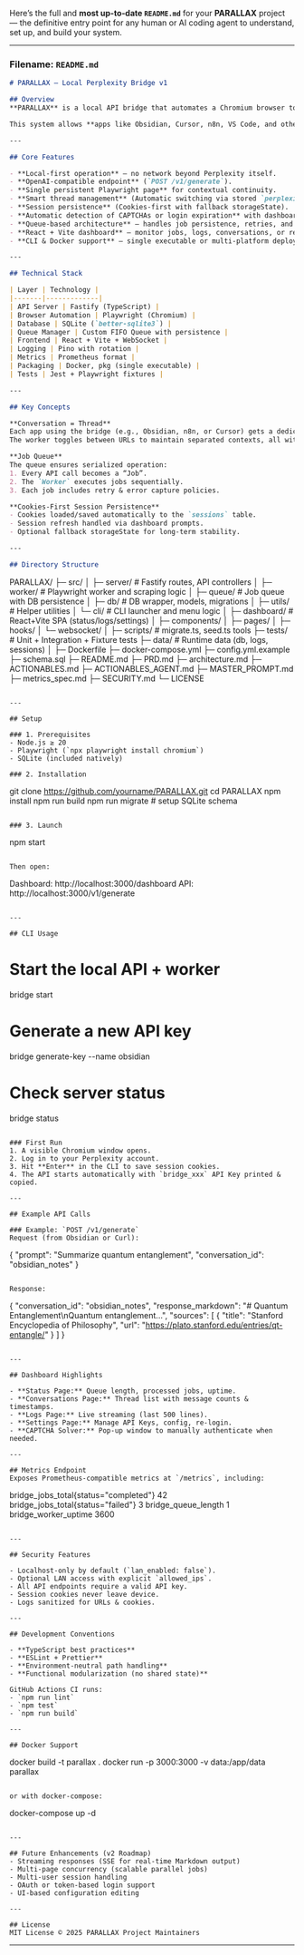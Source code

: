 Here’s the full and **most up‑to‑date `README.md`** for your **PARALLAX** project — the definitive entry point for any human or AI coding agent to understand, set up, and build your system.

***

### Filename: `README.md`

```markdown
# PARALLAX — Local Perplexity Bridge v1

## Overview
**PARALLAX** is a local API bridge that automates a Chromium browser to interact with [Perplexity.ai](https://www.perplexity.ai) via real user sessions instead of the paid API. It scrapes structured Markdown answers with citations and exposes them through a modern REST API fully compatible with OpenAI-style integrations.

This system allows **apps like Obsidian, Cursor, n8n, VS Code, and others** to call your local "AI backend" as if it were a cloud model — but privately and without cost.

---

## Core Features

- **Local-first operation** — no network beyond Perplexity itself.
- **OpenAI-compatible endpoint** (`POST /v1/generate`).
- **Single persistent Playwright page** for contextual continuity.
- **Smart thread management** (Automatic switching via stored `perplexity_thread_url`).
- **Session persistence** (Cookies-first with fallback storageState).
- **Automatic detection of CAPTCHAs or login expiration** with dashboard alerts.
- **Queue-based architecture** — handles job persistence, retries, and recovery.
- **React + Vite dashboard** — monitor jobs, logs, conversations, or reauthenticate easily.
- **CLI & Docker support** — single executable or multi-platform deployment.

---

## Technical Stack

| Layer | Technology |
|-------|-------------|
| API Server | Fastify (TypeScript) |
| Browser Automation | Playwright (Chromium) |
| Database | SQLite (`better-sqlite3`) |
| Queue Manager | Custom FIFO Queue with persistence |
| Frontend | React + Vite + WebSocket |
| Logging | Pino with rotation |
| Metrics | Prometheus format |
| Packaging | Docker, pkg (single executable) |
| Tests | Jest + Playwright fixtures |

---

## Key Concepts

**Conversation = Thread**
Each app using the bridge (e.g., Obsidian, n8n, or Cursor) gets a dedicated conversation/thread — mapped inside SQLite with its Perplexity-powered thread URL (`https://perplexity.ai/search/...`).  
The worker toggles between URLs to maintain separated contexts, all within a single browser page.

**Job Queue**
The queue ensures serialized operation:
1. Every API call becomes a “Job”.
2. The `Worker` executes jobs sequentially.
3. Each job includes retry & error capture policies.

**Cookies-First Session Persistence**
- Cookies loaded/saved automatically to the `sessions` table.
- Session refresh handled via dashboard prompts.
- Optional fallback storageState for long-term stability.

---

## Directory Structure

```
PARALLAX/
├─ src/
│  ├─ server/               # Fastify routes, API controllers
│  ├─ worker/               # Playwright worker and scraping logic
│  ├─ queue/                # Job queue with DB persistence
│  ├─ db/                   # DB wrapper, models, migrations
│  ├─ utils/                # Helper utilities
│  └─ cli/                  # CLI launcher and menu logic
│
├─ dashboard/               # React+Vite SPA (status/logs/settings)
│  ├─ components/
│  ├─ pages/
│  ├─ hooks/
│  └─ websocket/
│
├─ scripts/                 # migrate.ts, seed.ts tools
├─ tests/                   # Unit + Integration + Fixture tests
├─ data/                    # Runtime data (db, logs, sessions)
│
├─ Dockerfile
├─ docker-compose.yml
├─ config.yml.example
├─ schema.sql
├─ README.md
├─ PRD.md
├─ architecture.md
├─ ACTIONABLES.md
├─ ACTIONABLES_AGENT.md
├─ MASTER_PROMPT.md
├─ metrics_spec.md
├─ SECURITY.md
└─ LICENSE
```

---

## Setup

### 1. Prerequisites
- Node.js ≥ 20  
- Playwright (`npx playwright install chromium`)  
- SQLite (included natively)  

### 2. Installation
```
git clone https://github.com/yourname/PARALLAX.git
cd PARALLAX
npm install
npm run build
npm run migrate  # setup SQLite schema
```

### 3. Launch
```
npm start
```

Then open:
```
Dashboard: http://localhost:3000/dashboard
API:       http://localhost:3000/v1/generate
```

---

## CLI Usage

```
# Start the local API + worker
bridge start

# Generate a new API key
bridge generate-key --name obsidian

# Check server status
bridge status
```

### First Run
1. A visible Chromium window opens.
2. Log in to your Perplexity account.
3. Hit **Enter** in the CLI to save session cookies.
4. The API starts automatically with `bridge_xxx` API Key printed & copied.

---

## Example API Calls

### Example: `POST /v1/generate`
Request (from Obsidian or Curl):
```
{
  "prompt": "Summarize quantum entanglement",
  "conversation_id": "obsidian_notes"
}
```

Response:
```
{
  "conversation_id": "obsidian_notes",
  "response_markdown": "# Quantum Entanglement\nQuantum entanglement...",
  "sources": [
    {
      "title": "Stanford Encyclopedia of Philosophy",
      "url": "https://plato.stanford.edu/entries/qt-entangle/"
    }
  ]
}
```

---

## Dashboard Highlights

- **Status Page:** Queue length, processed jobs, uptime.
- **Conversations Page:** Thread list with message counts & timestamps.
- **Logs Page:** Live streaming (last 500 lines).
- **Settings Page:** Manage API Keys, config, re-login.
- **CAPTCHA Solver:** Pop-up window to manually authenticate when needed.

---

## Metrics Endpoint
Exposes Prometheus-compatible metrics at `/metrics`, including:
```
bridge_jobs_total{status="completed"} 42
bridge_jobs_total{status="failed"} 3
bridge_queue_length 1
bridge_worker_uptime 3600
```

---

## Security Features

- Localhost-only by default (`lan_enabled: false`).
- Optional LAN access with explicit `allowed_ips`.
- All API endpoints require a valid API key.
- Session cookies never leave device.
- Logs sanitized for URLs & cookies.

---

## Development Conventions

- **TypeScript best practices**
- **ESLint + Prettier**
- **Environment-neutral path handling**
- **Functional modularization (no shared state)**  

GitHub Actions CI runs:
- `npm run lint`
- `npm test`
- `npm run build`

---

## Docker Support
```
docker build -t parallax .
docker run -p 3000:3000 -v data:/app/data parallax
```

or with docker-compose:
```
docker-compose up -d
```

---

## Future Enhancements (v2 Roadmap)
- Streaming responses (SSE for real-time Markdown output)
- Multi-page concurrency (scalable parallel jobs)
- Multi-user session handling
- OAuth or token-based login support
- UI-based configuration editing

---

## License
MIT License © 2025 PARALLAX Project Maintainers
```

***
